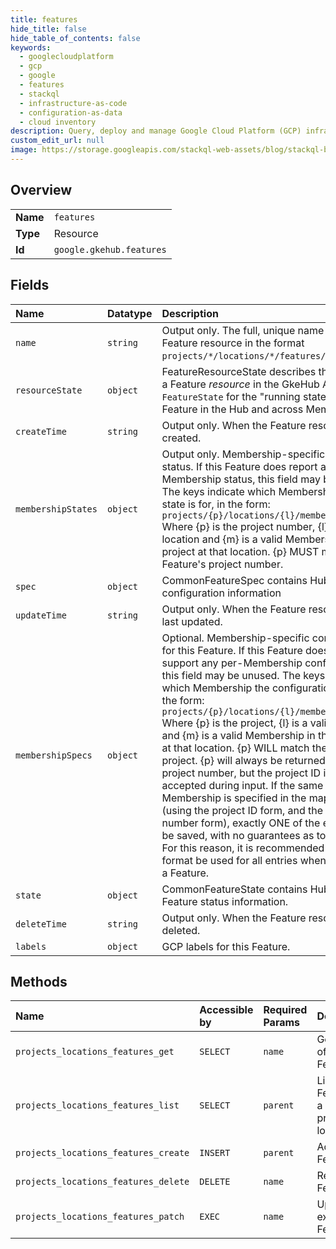 ```yaml
---
title: features
hide_title: false
hide_table_of_contents: false
keywords:
  - googlecloudplatform
  - gcp
  - google
  - features
  - stackql
  - infrastructure-as-code
  - configuration-as-data
  - cloud inventory
description: Query, deploy and manage Google Cloud Platform (GCP) infrastructure and resources using SQL
custom_edit_url: null
image: https://storage.googleapis.com/stackql-web-assets/blog/stackql-blog-post-featured-image.png
---
```

  
    

## Overview
<table><tbody>
<tr><td><b>Name</b></td><td><code>features</code></td></tr>
<tr><td><b>Type</b></td><td>Resource</td></tr>
<tr><td><b>Id</b></td><td><code>google.gkehub.features</code></td></tr>
</tbody></table>

## Fields
| Name | Datatype | Description |
|:-----|:---------|:------------|
| `name` | `string` | Output only. The full, unique name of this Feature resource in the format `projects/*/locations/*/features/*`. |
| `resourceState` | `object` | FeatureResourceState describes the state of a Feature *resource* in the GkeHub API. See `FeatureState` for the "running state" of the Feature in the Hub and across Memberships. |
| `createTime` | `string` | Output only. When the Feature resource was created. |
| `membershipStates` | `object` | Output only. Membership-specific Feature status. If this Feature does report any per-Membership status, this field may be unused. The keys indicate which Membership the state is for, in the form: `projects/{p}/locations/{l}/memberships/{m}` Where {p} is the project number, {l} is a valid location and {m} is a valid Membership in this project at that location. {p} MUST match the Feature's project number. |
| `spec` | `object` | CommonFeatureSpec contains Hub-wide configuration information |
| `updateTime` | `string` | Output only. When the Feature resource was last updated. |
| `membershipSpecs` | `object` | Optional. Membership-specific configuration for this Feature. If this Feature does not support any per-Membership configuration, this field may be unused. The keys indicate which Membership the configuration is for, in the form: `projects/{p}/locations/{l}/memberships/{m}` Where {p} is the project, {l} is a valid location and {m} is a valid Membership in this project at that location. {p} WILL match the Feature's project. {p} will always be returned as the project number, but the project ID is also accepted during input. If the same Membership is specified in the map twice (using the project ID form, and the project number form), exactly ONE of the entries will be saved, with no guarantees as to which. For this reason, it is recommended the same format be used for all entries when mutating a Feature. |
| `state` | `object` | CommonFeatureState contains Hub-wide Feature status information. |
| `deleteTime` | `string` | Output only. When the Feature resource was deleted. |
| `labels` | `object` | GCP labels for this Feature. |
## Methods
| Name | Accessible by | Required Params | Description |
|:-----|:--------------|:----------------|:------------|
| `projects_locations_features_get` | `SELECT` | `name` | Gets details of a single Feature. |
| `projects_locations_features_list` | `SELECT` | `parent` | Lists Features in a given project and location. |
| `projects_locations_features_create` | `INSERT` | `parent` | Adds a new Feature. |
| `projects_locations_features_delete` | `DELETE` | `name` | Removes a Feature. |
| `projects_locations_features_patch` | `EXEC` | `name` | Updates an existing Feature. |
